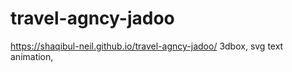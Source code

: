 # travel-agncy-jadoo
https://shaqibul-neil.github.io/travel-agncy-jadoo/
3dbox, svg text animation,

